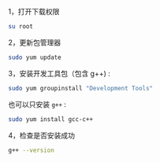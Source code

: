 1，打开下载权限

```bash
su root
```

2，更新包管理器

```bash
sudo yum update
```

3，安装开发工具包（包含 g++) :

```bash
sudo yum groupinstall "Development Tools"
```

也可以只安装 `g++` :

```bash
sudo yum install gcc-c++
```

4，检查是否安装成功

```bash
g++ --version
```


